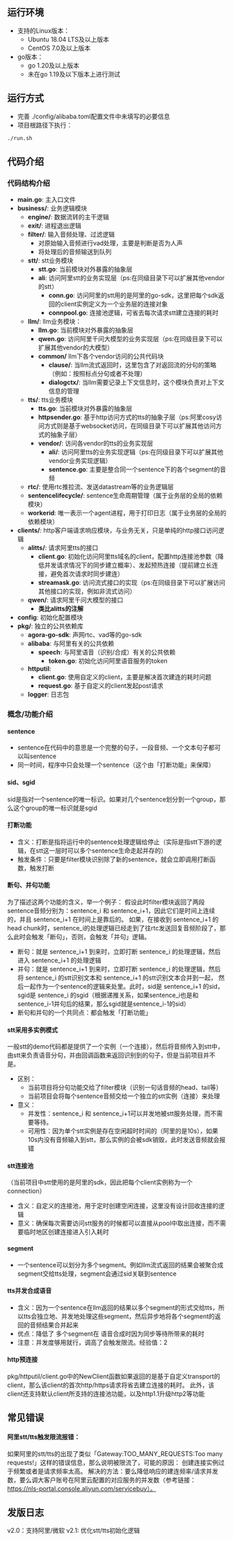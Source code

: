
## 运行环境
- 支持的Linux版本：
    - Ubuntu 18.04 LTS及以上版本
    - CentOS 7.0及以上版本
- go版本：
    - go 1.20及以上版本
    - 未在go 1.19及以下版本上进行测试

## 运行方式
- 完善 ./config/alibaba.toml配置文件中未填写的必要信息
- 项目根路径下执行：
```bash
./run.sh
```

## 代码介绍

### 代码结构介绍
- **main.go**: 主入口文件
- **business/**: 业务逻辑模块
    - **engine/**: 数据流转的主干逻辑
    - **exit/**: 进程退出逻辑
    - **filter/**: 输入音频处理、过滤逻辑
        - 对原始输入音频进行vad处理，主要是判断是否为人声
        - 将处理后的音频输送到队列
    - **stt/**: stt业务模块
      - **stt.go**: 当前模块对外暴露的抽象层
      - **ali**: 访问阿里stt的业务实现层（ps:在同级目录下可以扩展其他vendor的stt）
          - **conn.go**: 访问阿里的stt用的是阿里的go-sdk，这里把每个sdk返回的client实例定义为一个业务层的连接对象
          - **connpool.go**: 连接池逻辑，可省去每次请求stt建立连接的耗时
    - **llm/**: llm业务模块：
      - **llm.go**: 当前模块对外暴露的抽象层
      - **qwen.go**: 访问阿里千问大模型的业务实现层（ps:在同级目录下可以扩展其他vendor的大模型）
      - **common/** llm下各个vendor访问的公共代码块
        - **clause/**: 当llm流式返回时，这里包含了对返回流的分句的策略（例如：按照标点分句或者不处理）
        - **dialogctx/**: 当llm需要记录上下文信息时，这个模块负责对上下文信息的管理
    - **tts/**: tts业务模块
        - **tts.go**: 当前模块对外暴露的抽象层
        - **httpsender.go**: 基于http访问方式的tts的抽象子层（ps:阿里cosy访问方式则是基于websocket访问，在同级目录下可以扩展其他访问方式的抽象子层）
        - **vendor/**: 访问各vendor的tts的业务实现层
            - **ali/**: 访问阿里tts的业务实现逻辑（ps:在同级目录下可以扩展其他vendor业务实现逻辑）
            - **sentence.go**: 主要是整合同一个sentence下的各个segment的音频
    - **rtc/**: 使用rtc推拉流、发送datastream等的业务逻辑层
    - **sentencelifecycle/**: sentence生命周期管理（属于业务层的全局的依赖模块）
    - **workerid**: 唯一表示一个agent进程，用于打印日志（属于业务层的全局的依赖模块）
- **clients/**: http客户端请求响应模块，与业务无关，只是单纯的http接口访问逻辑
  - **alitts/**: 请求阿里tts的接口
    - **client.go**: 初始化访问阿里tts域名的client，配置http连接池参数（降低并发请求情况下的同步建立概率）、发起预热连接（提前建立长连接，避免首次请求时同步建连）
    - **streamask.go**: 访问流式接口的实现（ps:在同级目录下可以扩展访问其他接口的实现，例如非流式访问）
  - **qwen/**: 请求阿里千问大模型的接口
    - **类比alitts的注解**
- **config**: 初始化配置模块
- **pkg/**: 独立的公共依赖库
  - **agora-go-sdk**: 声网rtc、vad等的go-sdk
  - **alibaba**: 与阿里有关的公共依赖
    - **speech**: 与阿里语音（识别/合成）有关的公共依赖
      - **token.go**: 初始化访问阿里语音服务的token
  - **httputil**:
    - **client.go**: 使用自定义的client，主要是解决首次建连的耗时问题
    - **request.go**: 基于自定义的client发起post请求
  - **logger**: 日志包


### 概念/功能介绍
#### sentence
- sentence在代码中的意思是一个完整的句子，一段音频、一个文本句子都可以叫sentence
- 同一时间，程序中只会处理一个sentence（这个由「打断功能」来保障）
#### sid、sgid
sid是指对一个sentence的唯一标识。如果对几个sentence划分到一个group，那么这个group的唯一标识就是sgid
#### 打断功能
- 含义：打断是指将运行中的sentence处理逻辑给停止（实际是指stt下游的逻辑，在stt这一层时可以多个sentence生命走起并存的）
- 触发条件：只要是filter模块识别除了新的sentence，就会立即调用打断函数，触发打断
#### 断句、并句功能
为了描述这两个功能的含义，举一个例子：
假设此时filter模块返回了两段sentence音频分别为：sentence_i 和 sentence_i+1，因此它们是时间上连续的，并且 sentence_i+1 在时间上是靠后的。
如果，在接收到 sentence_i+1 的head chunk时，sentence_i的处理逻辑已经走到了往rtc发送回复音频阶段了，那么此时会触发「断句」，否则，会触发「并句」逻辑。
- 断句：就是 sentence_i+1 到来时，立即打断 sentence_i 的处理逻辑，然后进入 sentence_i+1 的处理逻辑
- 并句：就是 sentence_i+1 到来时，立即打断 sentence_i 的处理逻辑，然后将 sentence_i 的stt识别文本和 sentence_i+1 的stt识别文本合并到一起，
然后一起作为一个sentence的逻辑来处里。此时，sid是 sentence_i+1 的sid，sgid是 sentence_i 的sgid（根据递推关系，如果sentence_i也是和sentence_i-1并句后的结果，那么sgid就是sentence_i-1的sid）
- 断句和并句的一个共同点：都会触发「打断功能」
#### stt采用多实例模式
一般stt的demo代码都是提供了一个实例（一个连接），然后将音频传入到stt中，由stt来负责语音分句，并由回调函数来返回识别到的句子，但是当前项目并不是。
- 区别：
  - 当前项目将分句功能交给了filter模块（识别一句话音频的head、tail等）
  - 当前项目会将每个sentence音频交给一个独立的stt实例（连接）来处理
- 意义：
  - 并发性：sentence_i 和 sentence_i+1可以并发地被stt服务处理，而不需要等待。
  - 可用性：因为单个stt实例是存在空闲超时时间的（阿里的是10s），如果10s内没有音频输入到stt，那么实例的会被sdk销毁，此时发送音频就会报错
#### stt连接池
（当前项目中stt使用的是阿里的sdk，因此把每个client实例称为一个connection）
- 含义：自定义的连接池，用于定时创建空闲连接，这里没有设计回收连接的逻辑
- 意义：确保每次需要访问stt服务的时候都可以直接从pool中取出连接，而不需要临时地区创建连接进入引入耗时
#### segment
- 一个sentence可以划分为多个segment。例如llm流式返回的结果会被聚合成segment交给tts处理，segment会通过sid关联到sentence
#### tts并发合成语音
- 含义：因为一个sentence在llm返回的结果以多个segment的形式交给tts，所以tts会独立地、并发地处理这些segment，然后异步地将各个segment的返回的音频结果合并起来
- 优点：降低了 多个segment在 语音合成时因为同步等待所带来的耗时
- 注意：并发度够用就行，调高了会触发限流。经验值：2
#### http预连接
pkg/httputil/client.go中的NewClient函数如果返回的是基于自定义transport的client，那么该client的首次http/https请求将省去建立连接的耗时。
此外，该client还支持默认client所支持的连接池功能，以及http1.1升级http2等功能

## 常见错误
#### 阿里stt/tts触发限流报错：
如果阿里的stt/tts的出现了类似「Gateway:TOO_MANY_REQUESTS:Too many requests!」这样的错误信息，那么说明被限流了，可能的原因： 创建连接实例过于频繁或者是请求频率太高。
解决的方法：要么降低响应的建连频率/请求并发数，要么调大客户账号在阿里云配置的对应服务的并发数（参考链接：https://nls-portal.console.aliyun.com/servicebuy）。

## 发版日志
v2.0：支持阿里/微软
v2.1: 优化stt/tts初始化逻辑